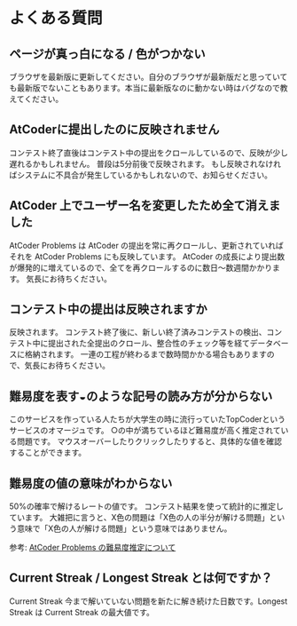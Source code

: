 # よくある質問

## ページが真っ白になる / 色がつかない
ブラウザを最新版に更新してください。自分のブラウザが最新版だと思っていても最新版でないこともあります。本当に最新版なのに動かない時はバグなので教えてください。

## AtCoderに提出したのに反映されません
コンテスト終了直後はコンテスト中の提出をクロールしているので、反映が少し遅れるかもしれません。
普段は5分前後で反映されます。
もし反映されなければシステムに不具合が発生しているかもしれないので、お知らせください。

## AtCoder 上でユーザー名を変更したため全て消えました
AtCoder Problems は AtCoder の提出を常に再クロールし、更新されていればそれを AtCoder Problems にも反映しています。
AtCoder の成長により提出数が爆発的に増えているので、全てを再クロールするのに数日〜数週間かかります。
気長にお待ちください。

## コンテスト中の提出は反映されますか
反映されます。
コンテスト終了後に、新しい終了済みコンテストの検出、コンテスト中に提出された全提出のクロール、整合性のチェック等を経てデータベースに格納されます。
一連の工程が終わるまで数時間かかる場合もありますので、気長にお待ちください。

## 難易度を表す◒のような記号の読み方が分からない
このサービスを作っている人たちが大学生の時に流行っていたTopCoderというサービスのオマージュです。
○の中が満ちているほど難易度が高く推定されている問題です。
マウスオーバーしたりクリックしたりすると、具体的な値を確認することができます。

## 難易度の値の意味がわからない
50%の確率で解けるレートの値です。
コンテスト結果を使って統計的に推定しています。
大雑把に言うと、X色の問題は「X色の人の半分が解ける問題」という意味で「X色の人が解ける問題」という意味ではありません。

参考: [AtCoder Problems の難易度推定について](http://pepsin-amylase.hatenablog.com/entry/atcoder-problems-difficulty)

## Current Streak / Longest Streak とは何ですか？
Current Streak 今まで解いていない問題を新たに解き続けた日数です。Longest Streak は Current Streak の最大値です。
